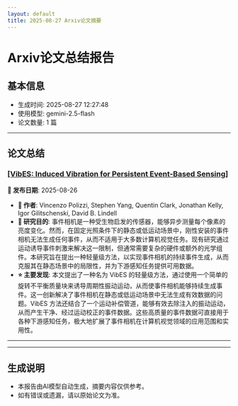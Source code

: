 ```yaml
---
layout: default
title: 2025-08-27 Arxiv论文摘要
---
```


# Arxiv论文总结报告

## 基本信息
- 生成时间: 2025-08-27 12:27:48
- 使用模型: gemini-2.5-flash
- 论文数量: 1 篇

---

## 论文总结

### [[VibES: Induced Vibration for Persistent Event-Based Sensing]](http://arxiv.org/abs/2508.19094v1)
<!-- 2025-08-26 -->
**📅 发布日期**: 2025-08-26

*   **👥 作者**: Vincenzo Polizzi, Stephen Yang, Quentin Clark, Jonathan Kelly, Igor Gilitschenski, David B. Lindell
*   **🎯 研究目的**: 事件相机是一种受生物启发的传感器，能够异步测量每个像素的亮度变化。然而，在固定光照条件下的静态或低运动场景中，刚性安装的事件相机无法生成任何事件，从而不适用于大多数计算机视觉任务。现有研究通过运动诱导事件刺激来解决这一限制，但通常需要复杂的硬件或额外的光学组件。本研究旨在提出一种轻量级方法，以实现事件相机的持续事件生成，从而克服其在静态场景中的局限性，并为下游感知任务提供可用数据。
*   **⭐ 主要发现**: 本文提出了一种名为 VibES 的轻量级方法，通过使用一个简单的旋转不平衡质量块来诱导周期性振动运动，从而使事件相机能够持续生成事件。这一创新解决了事件相机在静态或低运动场景中无法生成有效数据的问题。VibES 方法还结合了一个运动补偿管道，能够有效去除注入的振动运动，从而产生干净、经过运动校正的事件数据。这些高质量的事件数据可直接用于各种下游感知任务，极大地扩展了事件相机在计算机视觉领域的应用范围和实用性。

---

---

## 生成说明
- 本报告由AI模型自动生成，摘要内容仅供参考。
- 如有错误或遗漏，请以原始论文为准。
